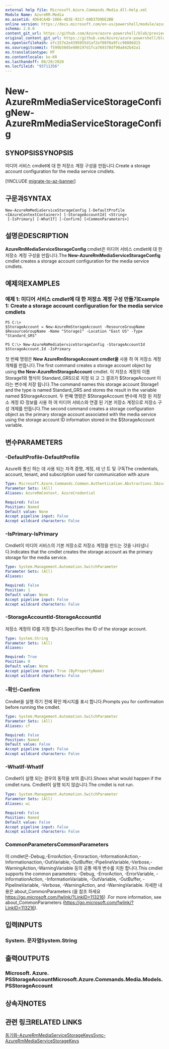 ```yaml
---
external help file: Microsoft.Azure.Commands.Media.dll-Help.xml
Module Name: AzureRM.Media
ms.assetid: 4D64CA4D-1066-4D3E-9317-60D37D9DE2BB
online version: https://docs.microsoft.com/en-us/powershell/module/azurerm.media/new-azurermmediaservicestorageconfig
schema: 2.0.0
content_git_url: https://github.com/Azure/azure-powershell/blob/preview/src/ResourceManager/Media/Commands.Media/help/New-AzureRmMediaServiceStorageConfig.md
original_content_git_url: https://github.com/Azure/azure-powershell/blob/preview/src/ResourceManager/Media/Commands.Media/help/New-AzureRmMediaServiceStorageConfig.md
ms.openlocfilehash: efc157e2e4395055d1af2ef80f0a9fcc98886d15
ms.sourcegitcommit: f599b50d5e980197d1fca769378df90a842b42a1
ms.translationtype: MT
ms.contentlocale: ko-KR
ms.lasthandoff: 08/20/2020
ms.locfileid: "93711356"
---
```

# <span data-ttu-id="c93af-101">New-AzureRmMediaServiceStorageConfig</span><span class="sxs-lookup"><span data-stu-id="c93af-101">New-AzureRmMediaServiceStorageConfig</span></span>

## <span data-ttu-id="c93af-102">SYNOPSIS</span><span class="sxs-lookup"><span data-stu-id="c93af-102">SYNOPSIS</span></span>
<span data-ttu-id="c93af-103">미디어 서비스 cmdlet에 대 한 저장소 계정 구성을 만듭니다.</span><span class="sxs-lookup"><span data-stu-id="c93af-103">Create a storage account configuration for the media service cmdlets.</span></span>

[!INCLUDE [migrate-to-az-banner](../../includes/migrate-to-az-banner.md)]

## <span data-ttu-id="c93af-104">구문과</span><span class="sxs-lookup"><span data-stu-id="c93af-104">SYNTAX</span></span>

```
New-AzureRmMediaServiceStorageConfig [-DefaultProfile <IAzureContextContainer>] [-StorageAccountId] <String>
 [-IsPrimary] [-WhatIf] [-Confirm] [<CommonParameters>]
```

## <span data-ttu-id="c93af-105">설명은</span><span class="sxs-lookup"><span data-stu-id="c93af-105">DESCRIPTION</span></span>
<span data-ttu-id="c93af-106">**AzureRmMediaServiceStorageConfig** cmdlet은 미디어 서비스 cmdlet에 대 한 저장소 계정 구성을 만듭니다.</span><span class="sxs-lookup"><span data-stu-id="c93af-106">The **New-AzureRmMediaServiceStorageConfig** cmdlet creates a storage account configuration for the media service cmdlets.</span></span>

## <span data-ttu-id="c93af-107">예제의</span><span class="sxs-lookup"><span data-stu-id="c93af-107">EXAMPLES</span></span>

### <span data-ttu-id="c93af-108">예제 1: 미디어 서비스 cmdlet에 대 한 저장소 계정 구성 만들기</span><span class="sxs-lookup"><span data-stu-id="c93af-108">Example 1: Create a storage account configuration for the media service cmdlets</span></span>
```
PS C:\>
$StorageAccount = New-AzureRmStorageAccount -ResourceGroupName $ResourceGroupName -Name "Storage1" -Location "East US" -Type "Standard_GRS"

PS C:\> New-AzureRmMediaServiceStorageConfig -StorageAccountId $StorageAccount.Id -IsPrimary
```

<span data-ttu-id="c93af-109">첫 번째 명령은 **New AzureRmStorageAccount cmdlet을** 사용 하 여 저장소 계정 개체를 만듭니다.</span><span class="sxs-lookup"><span data-stu-id="c93af-109">The first command creates a storage account object by using **the New-AzureRmStorageAccount** cmdlet.</span></span>
<span data-ttu-id="c93af-110">이 저장소 계정의 이름 Storage1와 형식이 Standard_GRS으로 지정 되 고 그 결과가 $StorageAccount 이라는 변수에 저장 됩니다.</span><span class="sxs-lookup"><span data-stu-id="c93af-110">The command names this storage account Storage1 and the type is named Standard_GRS and stores the result in the variable named $StorageAccount.</span></span>
<span data-ttu-id="c93af-111">두 번째 명령은 $StorageAccount 변수에 저장 된 저장소 계정 ID 정보를 사용 하 여 미디어 서비스와 연결 된 기본 저장소 계정으로 저장소 구성 개체를 만듭니다.</span><span class="sxs-lookup"><span data-stu-id="c93af-111">The second command creates a storage configuration object as the primary storage account associated with the media service using the storage account ID information stored in the $StorageAccount variable.</span></span>

## <span data-ttu-id="c93af-112">변수</span><span class="sxs-lookup"><span data-stu-id="c93af-112">PARAMETERS</span></span>

### <span data-ttu-id="c93af-113">-DefaultProfile</span><span class="sxs-lookup"><span data-stu-id="c93af-113">-DefaultProfile</span></span>
<span data-ttu-id="c93af-114">Azure와 통신 하는 데 사용 되는 자격 증명, 계정, 테 넌 트 및 구독</span><span class="sxs-lookup"><span data-stu-id="c93af-114">The credentials, account, tenant, and subscription used for communication with azure</span></span>

```yaml
Type: Microsoft.Azure.Commands.Common.Authentication.Abstractions.IAzureContextContainer
Parameter Sets: (All)
Aliases: AzureRmContext, AzureCredential

Required: False
Position: Named
Default value: None
Accept pipeline input: False
Accept wildcard characters: False
```

### <span data-ttu-id="c93af-115">-IsPrimary</span><span class="sxs-lookup"><span data-stu-id="c93af-115">-IsPrimary</span></span>
<span data-ttu-id="c93af-116">Cmdlet이 미디어 서비스의 기본 저장소로 저장소 계정을 만드는 것을 나타냅니다.</span><span class="sxs-lookup"><span data-stu-id="c93af-116">Indicates that the cmdlet creates the storage account as the primary storage for the media service.</span></span>

```yaml
Type: System.Management.Automation.SwitchParameter
Parameter Sets: (All)
Aliases:

Required: False
Position: 1
Default value: None
Accept pipeline input: False
Accept wildcard characters: False
```

### <span data-ttu-id="c93af-117">-StorageAccountId</span><span class="sxs-lookup"><span data-stu-id="c93af-117">-StorageAccountId</span></span>
<span data-ttu-id="c93af-118">저장소 계정의 ID를 지정 합니다.</span><span class="sxs-lookup"><span data-stu-id="c93af-118">Specifies the ID of the storage account.</span></span>

```yaml
Type: System.String
Parameter Sets: (All)
Aliases:

Required: True
Position: 0
Default value: None
Accept pipeline input: True (ByPropertyName)
Accept wildcard characters: False
```

### <span data-ttu-id="c93af-119">-확인</span><span class="sxs-lookup"><span data-stu-id="c93af-119">-Confirm</span></span>
<span data-ttu-id="c93af-120">Cmdlet을 실행 하기 전에 확인 메시지를 표시 합니다.</span><span class="sxs-lookup"><span data-stu-id="c93af-120">Prompts you for confirmation before running the cmdlet.</span></span>

```yaml
Type: System.Management.Automation.SwitchParameter
Parameter Sets: (All)
Aliases: cf

Required: False
Position: Named
Default value: False
Accept pipeline input: False
Accept wildcard characters: False
```

### <span data-ttu-id="c93af-121">-WhatIf</span><span class="sxs-lookup"><span data-stu-id="c93af-121">-WhatIf</span></span>
<span data-ttu-id="c93af-122">Cmdlet이 실행 되는 경우의 동작을 보여 줍니다.</span><span class="sxs-lookup"><span data-stu-id="c93af-122">Shows what would happen if the cmdlet runs.</span></span>
<span data-ttu-id="c93af-123">Cmdlet이 실행 되지 않습니다.</span><span class="sxs-lookup"><span data-stu-id="c93af-123">The cmdlet is not run.</span></span>

```yaml
Type: System.Management.Automation.SwitchParameter
Parameter Sets: (All)
Aliases: wi

Required: False
Position: Named
Default value: False
Accept pipeline input: False
Accept wildcard characters: False
```

### <span data-ttu-id="c93af-124">CommonParameters</span><span class="sxs-lookup"><span data-stu-id="c93af-124">CommonParameters</span></span>
<span data-ttu-id="c93af-125">이 cmdlet은-Debug,-ErrorAction,-Erroraction,-InformationAction,-Informationaction,-OutVariable,-OutBuffer,-PipelineVariable,-Verbose,-WarningAction,-WarningVariable 등의 공통 매개 변수를 지원 합니다.</span><span class="sxs-lookup"><span data-stu-id="c93af-125">This cmdlet supports the common parameters: -Debug, -ErrorAction, -ErrorVariable, -InformationAction, -InformationVariable, -OutVariable, -OutBuffer, -PipelineVariable, -Verbose, -WarningAction, and -WarningVariable.</span></span> <span data-ttu-id="c93af-126">자세한 내용은 about_CommonParameters (을 참조 하세요 https://go.microsoft.com/fwlink/?LinkID=113216) .</span><span class="sxs-lookup"><span data-stu-id="c93af-126">For more information, see about_CommonParameters (https://go.microsoft.com/fwlink/?LinkID=113216).</span></span>

## <span data-ttu-id="c93af-127">입력</span><span class="sxs-lookup"><span data-stu-id="c93af-127">INPUTS</span></span>

### <span data-ttu-id="c93af-128">System. 문자열</span><span class="sxs-lookup"><span data-stu-id="c93af-128">System.String</span></span>

## <span data-ttu-id="c93af-129">출력</span><span class="sxs-lookup"><span data-stu-id="c93af-129">OUTPUTS</span></span>

### <span data-ttu-id="c93af-130">Microsoft. Azure. PSStorageAccount</span><span class="sxs-lookup"><span data-stu-id="c93af-130">Microsoft.Azure.Commands.Media.Models.PSStorageAccount</span></span>

## <span data-ttu-id="c93af-131">상속자</span><span class="sxs-lookup"><span data-stu-id="c93af-131">NOTES</span></span>

## <span data-ttu-id="c93af-132">관련 링크</span><span class="sxs-lookup"><span data-stu-id="c93af-132">RELATED LINKS</span></span>

[<span data-ttu-id="c93af-133">동기화-AzureRmMediaServiceStorageKeys</span><span class="sxs-lookup"><span data-stu-id="c93af-133">Sync-AzureRmMediaServiceStorageKeys</span></span>](./Sync-AzureRmMediaServiceStorageKeys.md)


